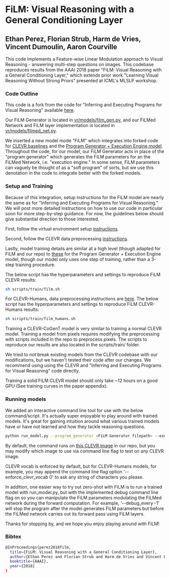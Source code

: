 # FiLM: Visual Reasoning with a General Conditioning Layer

## Ethan Perez, Florian Strub, Harm de Vries, Vincent Dumoulin, Aaron Courville

This code implements a Feature-wise Linear Modulation approach to Visual Reasoning - answering multi-step questions on images. This codebase reproduces results from the AAAI 2018 paper "FiLM: Visual Reasoning with a General Conditioning Layer," which extends prior work "Learning Visual Reasoning Without Strong Priors" presented at ICML's MLSLP workshop.

### Code Outline

This code is a fork from the code for "Inferring and Executing Programs for Visual Reasoning" available [here](https://github.com/facebookresearch/clevr-iep).

Our FiLM Generator is located in [vr/models/film_gen.py](https://github.com/ethanjperez/film/blob/master/vr/models/film_gen.py), and our FiLMed Network and FiLM layer implementation is located in [vr/models/filmed_net.py](https://github.com/ethanjperez/film/blob/master/vr/models/filmed_net.py).

We inserted a new model mode "FiLM" which integrates into forked code for [CLEVR baselines](https://arxiv.org/abs/1612.06890) and the [Program Generator + Execution Engine model](https://arxiv.org/abs/1705.03633). Throughout the code, for our model, our FiLM Generator acts in place of the "program generator" which generates the FiLM parameters for an the FiLMed Network, i.e. "execution engine." In some sense, FiLM parameters can vaguely be thought of as a "soft program" of sorts, but we use this denotation in the code to integrate better with the forked models.

### Setup and Training

Because of this integration, setup instructions for the FiLM model are nearly the same as for "Inferring and Executing Programs for Visual Reasoning." We will post more detailed instructions on how to use our code in particular soon for more step-by-step guidance. For now, the guidelines below should give substantial direction to those interested.

First, follow the virtual environment setup [instructions](https://github.com/facebookresearch/clevr-iep#setup).

Second, follow the CLEVR data preprocessing [instructions](https://github.com/facebookresearch/clevr-iep/blob/master/TRAINING.md#preprocessing-clevr).

Lastly, model training details are similar at a high level (though adapted for FiLM and our repo) to [these](https://github.com/facebookresearch/clevr-iep/blob/master/TRAINING.md#training-on-clevr) for the Program Generator + Execution Engine model, though our model only uses one step of training, rather than a 3-step training procedure.

The below script has the hyperparameters and settings to reproduce FiLM CLEVR results:
```bash
sh scripts/train/film.sh
```


For CLEVR-Humans, data preprocessing instructions are [here](https://github.com/facebookresearch/clevr-iep/blob/master/TRAINING.md#preprocessing-clevr-humans).
The below script has the hyperparameters and settings to reproduce FiLM CLEVR-Humans results:
```bash
sh scripts/train/film_humans.sh
```


Training a CLEVR-CoGenT model is very similar to training a normal CLEVR model. Training a model from pixels requires modifying the preprocessing with scripts included in the repo to preprocess pixels. The scripts to reproduce our results are also located in the scripts/train/ folder.

We tried to not break existing models from the CLEVR codebase with our modifications, but we haven't tested their code after our changes. We recommend using using the CLEVR and "Inferring and Executing Programs for Visual Reasoning" code directly.

Training a solid FiLM CLEVR model should only take ~12 hours on a good GPU (See training curves in the paper appendix).

### Running models

We added an interactive command line tool for use with the below command/script. It's actually super enjoyable to play around with trained models. It's great for gaining intuition around what various trained models have or have not learned and how they tackle reasoning questions.
```bash
python run_model.py --program_generator <FiLM Generator filepath> --execution_engine <FiLMed Network filepath>
```

By default, the command runs on [this CLEVR image](https://github.com/ethanjperez/film/blob/master/img/CLEVR_val_000017.png) in our repo, but you may modify which image to use via command line flag to test on any CLEVR image.

CLEVR vocab is enforced by default, but for CLEVR-Humans models, for example, you may append the command line flag option '--enforce_clevr_vocab 0' to ask any string of characters you please.

In addition, one easier way to try out zero-shot with FiLM is to run a trained model with run_model.py, but with the implemented debug command line flag on so you can manipulate the FiLM parameters modulating the FiLMed network during the forward computation. For example, '--debug_every -1' will stop the program after the model generates FiLM parameters but before the FiLMed network carries out its forward pass using FiLM layers.

Thanks for stopping by, and we hope you enjoy playing around with FiLM!

### Bibtex
```bash
@InProceedings{perez2018film,
  title={FiLM: Visual Reasoning with a General Conditioning Layer},
  author={Ethan Perez and Florian Strub and Harm de Vries and Vincent Dumoulin and Aaron C. Courville},
  booktitle={AAAI},
  year={2018}
}
```
